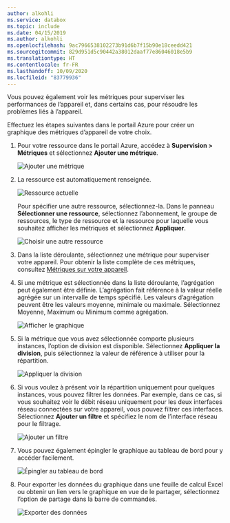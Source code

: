 ```yaml
---
author: alkohli
ms.service: databox
ms.topic: include
ms.date: 04/15/2019
ms.author: alkohli
ms.openlocfilehash: 9ac7966538102273b91d6b7f15b90e18ceedd421
ms.sourcegitcommit: 829d951d5c90442a38012daaf77e86046018e5b9
ms.translationtype: HT
ms.contentlocale: fr-FR
ms.lasthandoff: 10/09/2020
ms.locfileid: "83779936"
---
```

Vous pouvez également voir les métriques pour superviser les performances de l’appareil et, dans certains cas, pour résoudre les problèmes liés à l’appareil.

Effectuez les étapes suivantes dans le portail Azure pour créer un graphique des métriques d’appareil de votre choix.

1. Pour votre ressource dans le portail Azure, accédez à **Supervision > Métriques** et sélectionnez **Ajouter une métrique**.

    ![Ajouter une métrique](media/data-box-edge-gateway-view-metrics/view-metrics-1.png)

2. La ressource est automatiquement renseignée.  

    ![Ressource actuelle](media/data-box-edge-gateway-view-metrics/view-metrics-2.png)

    Pour spécifier une autre ressource, sélectionnez-la. Dans le panneau **Sélectionner une ressource**, sélectionnez l’abonnement, le groupe de ressources, le type de ressource et la ressource pour laquelle vous souhaitez afficher les métriques et sélectionnez **Appliquer**.

    ![Choisir une autre ressource](media/data-box-edge-gateway-view-metrics/view-metrics-3.png)

3. Dans la liste déroulante, sélectionnez une métrique pour superviser votre appareil. Pour obtenir la liste complète de ces métriques, consultez [Métriques sur votre appareil](#metrics-on-your-device).

4. Si une métrique est sélectionnée dans la liste déroulante, l’agrégation peut également être définie. L’agrégation fait référence à la valeur réelle agrégée sur un intervalle de temps spécifié. Les valeurs d’agrégation peuvent être les valeurs moyenne, minimale ou maximale. Sélectionnez Moyenne, Maximum ou Minimum comme agrégation.

    ![Afficher le graphique](media/data-box-edge-gateway-view-metrics/view-metrics-4.png)

5. Si la métrique que vous avez sélectionnée comporte plusieurs instances, l’option de division est disponible. Sélectionnez **Appliquer la division**, puis sélectionnez la valeur de référence à utiliser pour la répartition.

    ![Appliquer la division](media/data-box-edge-gateway-view-metrics/view-metrics-5.png)

6. Si vous voulez à présent voir la répartition uniquement pour quelques instances, vous pouvez filtrer les données. Par exemple, dans ce cas, si vous souhaitez voir le débit réseau uniquement pour les deux interfaces réseau connectées sur votre appareil, vous pouvez filtrer ces interfaces. Sélectionnez **Ajouter un filtre** et spécifiez le nom de l’interface réseau pour le filtrage.

    ![Ajouter un filtre](media/data-box-edge-gateway-view-metrics/view-metrics-6.png)

7. Vous pouvez également épingler le graphique au tableau de bord pour y accéder facilement.

    ![Épingler au tableau de bord](media/data-box-edge-gateway-view-metrics/view-metrics-7.png)

8. Pour exporter les données du graphique dans une feuille de calcul Excel ou obtenir un lien vers le graphique en vue de le partager, sélectionnez l’option de partage dans la barre de commandes.

    ![Exporter des données](media/data-box-edge-gateway-view-metrics/view-metrics-8.png)
